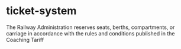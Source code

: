 # ticket-system
The Railway Administration reserves seats, berths, compartments, or carriage in accordance with the rules and conditions published in the Coaching Tariff
